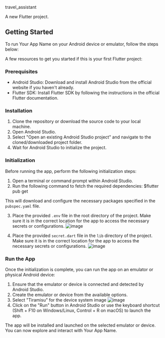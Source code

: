 travel_assistant

A new Flutter project.

## Getting Started

To run Your App Name on your Android device or emulator, follow the steps below:

A few resources to get you started if this is your first Flutter project:

### Prerequisites

- Android Studio: Download and install Android Studio from the official website if you haven't already.
- Flutter SDK: Install Flutter SDK by following the instructions in the official Flutter documentation.

### Installation

1. Clone the repository or download the source code to your local machine.
2. Open Android Studio.
3. Select "Open an existing Android Studio project" and navigate to the cloned/downloaded project folder.
4. Wait for Android Studio to initialize the project.

### Initialization

Before running the app, perform the following initialization steps:

1. Open a terminal or command prompt within Android Studio.
2. Run the following command to fetch the required dependencies:
$flutter pub get

This will download and configure the necessary packages specified in the `pubspec.yaml` file.

3. Place the provided `.env` file in the root directory of the project. Make sure it is in the correct location for the app to access the necessary secrets or configurations.
![image](https://github.com/87Unlimited/travel-assistant/assets/94755505/d32b3c7a-0763-4e09-9b0f-18b7bbe35400)

4. Place the provided `secret.dart` file in the `lib` directory of the project. Make sure it is in the correct location for the app to access the necessary secrets or configurations.
![image](https://github.com/87Unlimited/travel-assistant/assets/94755505/c3e8650a-f936-4f7c-9ecc-60e745b7308c)


### Run the App

Once the initialization is complete, you can run the app on an emulator or physical Android device:

1. Ensure that the emulator or device is connected and detected by Android Studio.
2. Create the emulator or device from the available options.
3. Select "Tiramisu" for the device system image
   ![image](https://github.com/87Unlimited/travel-assistant/assets/94755505/74764a43-6dce-4903-ac11-3406c1a50b55)
5. Click on the "Run" button in Android Studio or use the keyboard shortcut (Shift + F10 on Windows/Linux, Control + R on macOS) to launch the app.

The app will be installed and launched on the selected emulator or device. You can now explore and interact with Your App Name.
